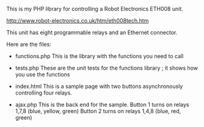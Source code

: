 This is my PHP library for controlling a Robot Electronics ETH008 unit.

http://www.robot-electronics.co.uk/htm/eth008tech.htm

This unit has eight programmable relays and an Ethernet connector.

Here are the files:

- functions.php
    This is the library with the functions you need to call
    
- tests.php
    These are the unit tests for the functions library ; it shows how you use the functions
    
- index.html
    This is a sample page with two buttons asynchronously controlling four relays. 
 
- ajax.php
    This is the back end for the sample.
    Button 1 turns on relays 1,7,8 (blue, yellow, green)
    Button 2 turns on relays 1,4,8 (blue, red, green)
